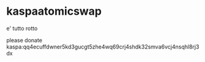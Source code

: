 # kaspaatomicswap

e' tutto rotto


please donate
kaspa:qq4ecuffdwner5kd3gucgt5zhe4wq69crj4shdk32smva6vcj4nsqhl8rj3dx
